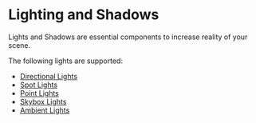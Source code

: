# Lighting and Shadows

Lights and Shadows are essential components to increase reality of your scene.

The following lights are supported:

- [Directional Lights](directional-lights.md)
- [Spot Lights](spot-lights.md)
- [Point Lights](point-lights.md)
- [Skybox Lights](skybox-lights.md)
- [Ambient Lights](ambient-lights.md)

